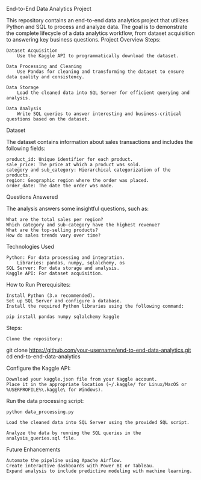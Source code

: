 End-to-End Data Analytics Project

This repository contains an end-to-end data analytics project that utilizes Python and SQL to process and analyze data. The goal is to demonstrate the complete lifecycle of a data analytics workflow, from dataset acquisition to answering key business questions.
Project Overview
Steps:

    Dataset Acquisition
        Use the Kaggle API to programmatically download the dataset.

    Data Processing and Cleaning
        Use Pandas for cleaning and transforming the dataset to ensure data quality and consistency.

    Data Storage
        Load the cleaned data into SQL Server for efficient querying and analysis.

    Data Analysis
        Write SQL queries to answer interesting and business-critical questions based on the dataset.

Dataset

The dataset contains information about sales transactions and includes the following fields:

    product_id: Unique identifier for each product.
    sale_price: The price at which a product was sold.
    category and sub_category: Hierarchical categorization of the products.
    region: Geographic region where the order was placed.
    order_date: The date the order was made.

Questions Answered

The analysis answers some insightful questions, such as:

    What are the total sales per region?
    Which category and sub-category have the highest revenue?
    What are the top-selling products?
    How do sales trends vary over time?

Technologies Used

    Python: For data processing and integration.
        Libraries: pandas, numpy, sqlalchemy, os
    SQL Server: For data storage and analysis.
    Kaggle API: For dataset acquisition.

How to Run
Prerequisites:

    Install Python (3.x recommended).
    Set up SQL Server and configure a database.
    Install the required Python libraries using the following command:

    pip install pandas numpy sqlalchemy kaggle

Steps:

    Clone the repository:

git clone https://github.com/your-username/end-to-end-data-analytics.git
cd end-to-end-data-analytics

Configure the Kaggle API:

    Download your kaggle.json file from your Kaggle account.
    Place it in the appropriate location (~/.kaggle/ for Linux/MacOS or %USERPROFILE%\.kaggle\ for Windows).

Run the data processing script:

    python data_processing.py

    Load the cleaned data into SQL Server using the provided SQL script.

    Analyze the data by running the SQL queries in the analysis_queries.sql file.

Future Enhancements

    Automate the pipeline using Apache Airflow.
    Create interactive dashboards with Power BI or Tableau.
    Expand analysis to include predictive modeling with machine learning.
    
